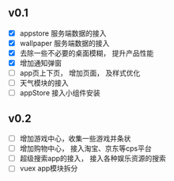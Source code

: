 ## v0.1
- [x] appstore 服务端数据的接入
- [x] wallpaper 服务端数据的接入
- [x] 去除一些不必要的桌面模糊， 提升产品性能
- [x] 增加通知弹窗
- [ ] app页上下页， 增加页面， 及样式优化
- [ ] 天气模块的接入
- [ ] appStore 接入小组件安装

## v0.2
- [ ] 增加游戏中心，收集一些游戏并条状 
- [ ] 增加购物中心， 接入淘宝、京东等cps平台 
- [ ] 超级搜索app的接入， 接入各种娱乐资源的搜索
- [ ] vuex app模块拆分
